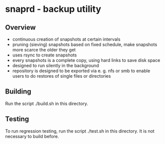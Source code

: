 snaprd - backup utility
=======================


Overview
--------

- continuous creation of snapshots at certain intervals
- pruning (sieving) snapshots based on fixed schedule, make
  snapshots more scarce the older they get
- uses rsync to create snapshots
- every snapshots is a complete copy, using hard links to
  save disk space
- designed to run silently in the background
- repository is designed to be exported via e. g. nfs or smb
  to enable users to do restores of single files or directories


Building
--------

Run the script ./build.sh in this directory.


Testing
-------

To run regression testing, run the script ./test.sh in this
directory. It is not necessary to build before.
